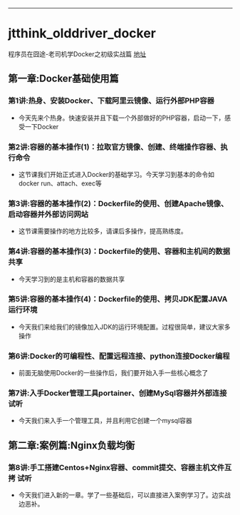 
-----

# jtthink_olddriver_docker

程序员在囧途-老司机学Docker之初级实战篇 [地址](http://www.jtthink.com/course/54)

## 第一章:Docker基础使用篇

### 第1讲:热身、安装Docker、下载阿里云镜像、运行外部PHP容器
* 今天先来个热身。快速安装并且下载一个外部做好的PHP容器，启动一下，感受一下Docker

### 第2讲:容器的基本操作(1)：拉取官方镜像、创建、终端操作容器、执行命令
* 这节课我们开始正式进入Docker的基础学习。今天学习到基本的命令如docker run、attach、exec等

### 第3讲:容器的基本操作(2)：Dockerfile的使用、创建Apache镜像、启动容器并外部访问网站
* 这节课需要操作的地方比较多，请课后多操作，提高熟练度。

### 第4讲:容器的基本操作(3)：Dockerfile的使用、容器和主机间的数据共享
* 今天学习到的是主机和容器的数据共享

### 第5讲:容器的基本操作(4)：Dockerfile的使用、拷贝JDK配置JAVA运行环境
* 今天我们来给我们的镜像加入JDK的运行环境配置。过程很简单，建议大家多操作

### 第6讲:Docker的可编程性、配置远程连接、python连接Docker编程
* 前面无脑使用Docker的一些操作后，我们要开始入手一些核心概念了

### 第7讲:入手Docker管理工具portainer、创建MySql容器并外部连接 试听
* 今天我们来入手一个管理工具，并且利用它创建一个mysql容器

## 第二章:案例篇:Nginx负载均衡

### 第8讲:手工搭建Centos+Nginx容器、commit提交、容器主机文件互拷 试听
* 今天我们进入新的一章。学了一些基础后，可以直接进入案例学习了。边实战边恶补。